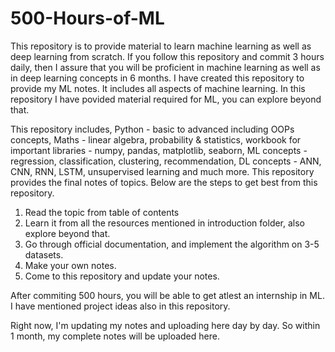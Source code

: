 # 500-Hours-of-ML

This repository is to provide material to learn machine learning as well as deep learning from scratch. If you follow this repository and commit 3 hours daily, then I assure that you will be proficient in machine learning as well as in deep learning concepts in 6 months. I have created this repository to provide my ML notes. It includes all aspects of machine learning. In this repository I have povided material required for ML, you can explore beyond that.

This repository includes, Python - basic to advanced including OOPs concepts, Maths - linear algebra, probability & statistics, workbook for important libraries - numpy, pandas, matplotlib, seaborn, ML concepts - regression, classification, clustering, recommendation, DL concepts - ANN, CNN, RNN, LSTM, unsupervised learning and much more. This repository provides the final notes of topics. Below are the steps to get best from this repository.

1. Read the topic from table of contents
2. Learn it from all the resources mentioned in introduction folder, also explore beyond that.
3. Go through official documentation, and implement the algorithm on 3-5 datasets.
4. Make your own notes.
5. Come to this repository and update your notes.

After commiting 500 hours, you will be able to get atlest an internship in ML. I have mentioned project ideas also in this repository.

Right now, I'm updating my notes and uploading here day by day. So within 1 month, my complete notes will be uploaded here. 
